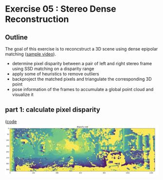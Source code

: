 # Exercise 05 : Stereo Dense Reconstruction 


## Outline
The goal of this exercise is to reconcstruct a 3D scene using dense epipolar matching ([sample video](https://www.youtube.com/watch?v=cyPFR61uuHA)). 

- determine pixel disparity between a pair of left and right stereo frame using SSD matching on a disparity range
- apply some of heuristics to remove outliers
- backproject the matched pixels and triangulate the corresponding 3D point
- pose information of the frames to accumulate a global point cloud and visualize it 

## part 1: calculate pixel disparity 
([code](https://github.com/teruyuki-yamasaki/VAMR/blob/main/exercise05/code/calc_ncc.py])
<img src="https://github.com/teruyuki-yamasaki/VAMR/blob/main/exercise05/results/disparity_ssd.png"/>

